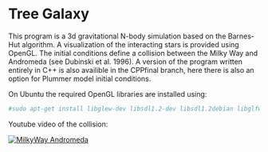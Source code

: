 # Tree Galaxy

This program is a 3d gravitational N-body simulation based on the Barnes-Hut algorithm. A visualization of the interacting stars is provided using OpenGL. The initial conditions define a collision between the Milky Way and Andromeda (see Dubinski et al. 1996). A version of the program written entirely in C++ is also availible in the CPPfinal branch, here there is also an option for Plummer model initial conditions.

On Ubuntu the required OpenGL libraries are installed using: 

``` sh
#sudo apt-get install libglew-dev libsdl1.2-dev libsdl1.2debian libglfw3-dev 
```

Youtube video of the collision:

[![MilkyWay Andromeda](http://img.youtube.com/vi/krDjG6RHr10/0.jpg)](http://www.youtube.com/watch?v=krDjG6RHr10)
